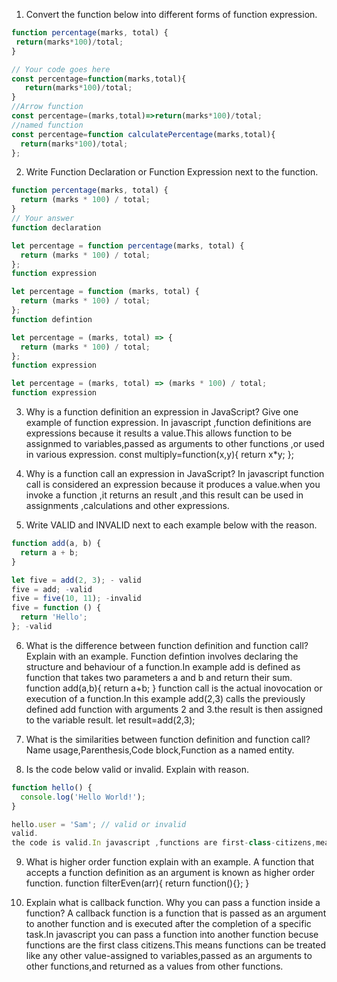 1. Convert the function below into different forms of function expression.

```js
function percentage(marks, total) {
 return(marks*100)/total;
}

// Your code goes here
const percentage=function(marks,total){
   return(marks*100)/total;
}
//Arrow function
const percentage=(marks,total)=>return(marks*100)/total;
//named function
const percentage=function calculatePercentage(marks,total){
  return(marks*100)/total;
};
```


2. Write Function Declaration or Function Expression next to the function.

```js
function percentage(marks, total) {
  return (marks * 100) / total;
}
// Your answer
function declaration
```

```js
let percentage = function percentage(marks, total) {
  return (marks * 100) / total;
}; 
function expression
```

```js
let percentage = function (marks, total) {
  return (marks * 100) / total;
};
function defintion
```

```js
let percentage = (marks, total) => {
  return (marks * 100) / total;
};
function expression
```

```js
let percentage = (marks, total) => (marks * 100) / total;
function expression
```

3. Why is a function definition an expression in JavaScript? Give one example of function expression.
In javascript ,function definitions are expressions because it results a value.This allows function to be assignmed to variables,passed as arguments to other functions ,or used in various expression.
const multiply=function(x,y){
  return x*y;
};

4. Why is a function call an expression in JavaScript?
In javascript function call is considered an expression because it produces a value.when you invoke a function ,it returns an result ,and this result can be used in assignments ,calculations and other expressions.

5. Write VALID and INVALID next to each example below with the reason.

```js
function add(a, b) {
  return a + b;
}

let five = add(2, 3); - valid
five = add; -valid
five = five(10, 11); -invalid
five = function () {
  return 'Hello';
}; -valid
```

6. What is the difference between function definition and function call? Explain with an example.
Function defintion involves declaring the structure and behaviour of a function.In example add is defined as function that takes two parameters a and b and return their sum.
function add(a,b){
  return a+b;
} 
function call is the actual inovocation or execution of a function.In this example add(2,3) calls the previously defined add function with arguments 2 and 3.the result is then assigned to the variable result.
let result=add(2,3);

7. What is the similarities between function definition and function call?
Name usage,Parenthesis,Code block,Function as a named entity.

8. Is the code below valid or invalid. Explain with reason.

```js
function hello() {
  console.log('Hello World!');
}

hello.user = 'Sam'; // valid or invalid
valid.
the code is valid.In javascript ,functions are first-class-citizens,meaning they can have properties just like an other object.In this case,the function hello is defined ,and then a property name user is assigned to it with the value sam.
```

9. What is higher order function explain with an example.
A function that accepts a function definition as an argument is known as higher order function.
function filterEven(arr){
  return function(){};
}

10. Explain what is callback function. Why you can pass a function inside a function?
A callback function is a function that is passed as an argument to another function and is executed after the completion of a specific task.In javascript you can pass a function into another function becuse functions are the first class citizens.This means functions can be treated like any other value-assigned to variables,passed as an arguments to other functions,and returned as a values from other functions.
